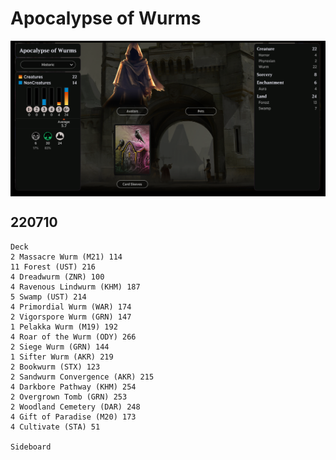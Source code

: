 # Apocalypse of Wurms

<table style="background-color:black;">
    <tr>
        <td>
            <img src="../Resources/Apocalypse-of-Wurms-details.png" width="1000">
        </td>
    </tr>
</table> 

## 220710
```
Deck
2 Massacre Wurm (M21) 114
11 Forest (UST) 216
4 Dreadwurm (ZNR) 100
4 Ravenous Lindwurm (KHM) 187
5 Swamp (UST) 214
4 Primordial Wurm (WAR) 174
2 Vigorspore Wurm (GRN) 147
1 Pelakka Wurm (M19) 192
4 Roar of the Wurm (ODY) 266
2 Siege Wurm (GRN) 144
1 Sifter Wurm (AKR) 219
2 Bookwurm (STX) 123
2 Sandwurm Convergence (AKR) 215
4 Darkbore Pathway (KHM) 254
2 Overgrown Tomb (GRN) 253
2 Woodland Cemetery (DAR) 248
4 Gift of Paradise (M20) 173
4 Cultivate (STA) 51

Sideboard
```